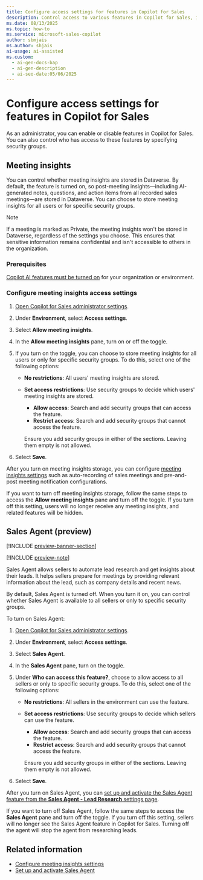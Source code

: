 ```yaml
---
title: Configure access settings for features in Copilot for Sales
description: Control access to various features in Copilot for Sales, including meeting insights and Sales Agent capabilities.
ms.date: 08/13/2025
ms.topic: how-to
ms.service: microsoft-sales-copilot
author: sbmjais
ms.author: shjais
ai-usage: ai-assisted
ms.custom:
  - ai-gen-docs-bap
  - ai-gen-description
  - ai-seo-date:05/06/2025
---
```


# Configure access settings for features in Copilot for Sales

As an administrator, you can enable or disable features in Copilot for Sales. You can also control who has access to these features by specifying security groups. 

## Meeting insights

You can control whether meeting insights are stored in Dataverse. By default, the feature is turned on, so post-meeting insights—including AI-generated notes, questions, and action items from all recorded sales meetings—are stored in Dataverse. You can choose to store meeting insights for all users or for specific security groups.

> [!NOTE]
> If a meeting is marked as Private, the meeting insights won't be stored in Dataverse, regardless of the settings you choose. This ensures that sensitive information remains confidential and isn't accessible to others in the organization.

### Prerequisites

[Copilot AI features must be turned on](suggested-replies.md) for your organization or environment.

### Configure meeting insights access settings

1. [Open Copilot for Sales administrator settings](./administrator-settings-for-viva-sales.md#access-administrator-settings).

1. Under **Environment**, select **Access settings**.

1. Select **Allow meeting insights**. 

1. In the **Allow meeting insights** pane, turn on or off the toggle.

1. If you turn on the toggle, you can choose to store meeting insights for all users or only for specific security groups. To do this, select one of the following options:
    - **No restrictions**: All users' meeting insights are stored.
    - **Set access restrictions**: Use security groups to decide which users' meeting insights are stored. 
        - **Allow access**: Search and add security groups that can access the feature.
        - **Restrict access**: Search and add security groups that cannot access the feature.
        
        Ensure you add security groups in either of the sections. Leaving them empty is not allowed.

1. Select **Save**.

After you turn on meeting insights storage, you can configure [meeting insights settings](configure-meeting-agent.md) such as auto-recording of sales meetings and pre-and-post meeting notification configurations.

If you want to turn off meeting insights storage, follow the same steps to access the **Allow meeting insights** pane and turn off the toggle. If you turn off this setting, users will no longer receive any meeting insights, and related features will be hidden.

## Sales Agent (preview)

[!INCLUDE [preview-banner-section](~/../shared-content/shared/preview-includes/preview-banner-section.md)]

[!INCLUDE [preview-note](~/../shared-content/shared/preview-includes/preview-note-d365.md)]

Sales Agent allows sellers to automate lead research and get insights about their leads. It helps sellers prepare for meetings by providing relevant information about the lead, such as company details and recent news. 

By default, Sales Agent is turned off. When you turn it on, you can control whether Sales Agent is available to all sellers or only to specific security groups.

To turn on Sales Agent:

1. [Open Copilot for Sales administrator settings](./administrator-settings-for-viva-sales.md#access-administrator-settings).
1. Under **Environment**, select **Access settings**.
1. Select **Sales Agent**.
1. In the **Sales Agent** pane, turn on the toggle.   
1. Under **Who can access this feature?**, choose to allow access to all sellers or only to specific security groups. To do this, select one of the following options:
    - **No restrictions**: All sellers in the environment can use the feature.
    - **Set access restrictions**: Use security groups to decide which sellers can use the feature. 
        - **Allow access**: Search and add security groups that can access the feature.
        - **Restrict access**: Search and add security groups that cannot access the feature.
        
        Ensure you add security groups in either of the sections. Leaving them empty is not allowed.

1. Select **Save**.

After you turn on Sales Agent, you can [set up and activate the Sales Agent feature from the **Sales Agent - Lead Research** settings page](set-up-sales-agent.md).

If you want to turn off Sales Agent, follow the same steps to access the **Sales Agent** pane and turn off the toggle. If you turn off this setting, sellers will no longer see the Sales Agent feature in Copilot for Sales. Turning off the agent will stop the agent from researching leads.

## Related information

- [Configure meeting insights settings](configure-meeting-agent.md)
- [Set up and activate Sales Agent](set-up-sales-agent.md)